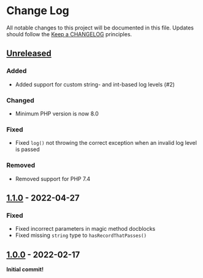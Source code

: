 # Change Log
All notable changes to this project will be documented in this file.
Updates should follow the [Keep a CHANGELOG](https://keepachangelog.com/) principles.

## [Unreleased][unreleased]

### Added

 - Added support for custom string- and int-based log levels (#2)

### Changed

 - Minimum PHP version is now 8.0

### Fixed

 - Fixed `log()` not throwing the correct exception when an invalid log level is passed

### Removed

 - Removed support for PHP 7.4

## [1.1.0] - 2022-04-27

### Fixed

 - Fixed incorrect parameters in magic method docblocks
 - Fixed missing `string` type to `hasRecordThatPasses()`

## [1.0.0] - 2022-02-17

**Initial commit!**

[unreleased]: https://github.com/colinodell/psr-testlogger/compare/v1.1.0...main
[1.1.0]: https://github.com/colinodell/psr-testlogger/compare/v1.0.0...main
[1.0.0]: https://github.com/colinodell/psr-testlogger/releases/tag/v1.0.0
